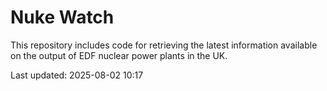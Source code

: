 # Nuke Watch

This repository includes code for retrieving the latest information available on the output of EDF nuclear power plants in the UK.

Last updated: 2025-08-02 10:17